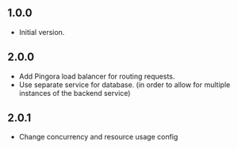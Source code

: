 ## 1.0.0

- Initial version.

## 2.0.0

- Add Pingora load balancer for routing requests.
- Use separate service for database. (in order to allow for multiple instances of the backend service)

## 2.0.1

- Change concurrency and resource usage config